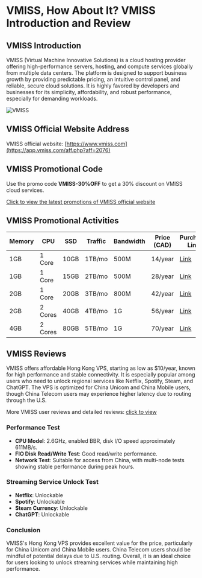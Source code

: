# VMISS, How About It? VMISS Introduction and Review

## VMISS Introduction

VMISS (Virtual Machine Innovative Solutions) is a cloud hosting provider offering high-performance servers, hosting, and compute services globally from multiple data centers. The platform is designed to support business growth by providing predictable pricing, an intuitive control panel, and reliable, secure cloud solutions. It is highly favored by developers and businesses for its simplicity, affordability, and robust performance, especially for demanding workloads.

![VMISS](https://github.com/user-attachments/assets/77fc970f-e8f2-4828-8890-aeb8111385af)

## VMISS Official Website Address

VMISS official website: [https://www.vmiss.com](https://app.vmiss.com/aff.php?aff=2076)

## VMISS Promotional Code

Use the promo code **VMISS-30%OFF** to get a 30% discount on VMISS cloud services.

[Click to view the latest promotions of VMISS official website](https://app.vmiss.com/aff.php?aff=2076)

## VMISS Promotional Activities

| Memory | CPU  | SSD  | Traffic | Bandwidth | Price (CAD) | Purchase Link |
|--------|------|------|---------|-----------|-------------|---------------|
| 1GB    | 1 Core | 10GB | 1TB/mo  | 500M      | 14/year     | [Link](https://app.vmiss.com/aff.php?aff=2076&pid=38) |
| 1GB    | 1 Core | 15GB | 2TB/mo  | 500M      | 28/year     | [Link](https://app.vmiss.com/aff.php?aff=2076&pid=39) |
| 2GB    | 1 Core | 20GB | 3TB/mo  | 800M      | 42/year     | [Link](https://app.vmiss.com/aff.php?aff=2076&pid=40) |
| 2GB    | 2 Cores | 40GB | 4TB/mo  | 1G        | 56/year     | [Link](https://app.vmiss.com/aff.php?aff=2076&pid=42) |
| 4GB    | 2 Cores | 80GB | 5TB/mo  | 1G        | 70/year     | [Link](https://app.vmiss.com/aff.php?aff=2076&pid=43) |

## VMISS Reviews

VMISS offers affordable Hong Kong VPS, starting as low as $10/year, known for high performance and stable connectivity. It is especially popular among users who need to unlock regional services like Netflix, Spotify, Steam, and ChatGPT. The VPS is optimized for China Unicom and China Mobile users, though China Telecom users may experience higher latency due to routing through the U.S.

More VMISS user reviews and detailed reviews: [click to view](https://app.vmiss.com/aff.php?aff=2076)

### Performance Test

- **CPU Model**: 2.6GHz, enabled BBR, disk I/O speed approximately 611MB/s.
- **FIO Disk Read/Write Test**: Good read/write performance.
- **Network Test**: Suitable for access from China, with multi-node tests showing stable performance during peak hours.

### Streaming Service Unlock Test

- **Netflix**: Unlockable
- **Spotify**: Unlockable
- **Steam Currency**: Unlockable
- **ChatGPT**: Unlockable

### Conclusion

VMISS's Hong Kong VPS provides excellent value for the price, particularly for China Unicom and China Mobile users. China Telecom users should be mindful of potential delays due to U.S. routing. Overall, it is an ideal choice for users looking to unlock streaming services while maintaining high performance.
